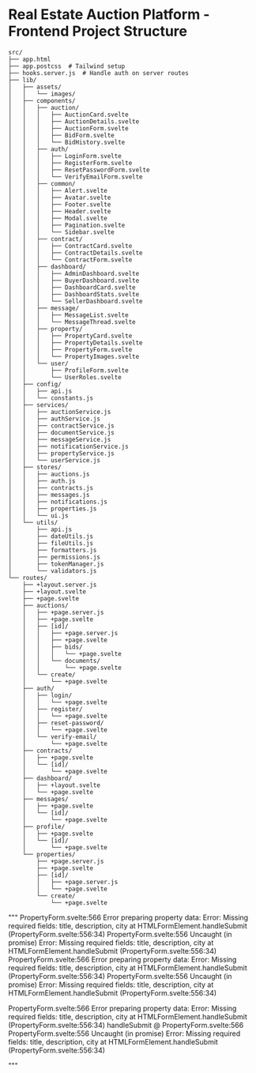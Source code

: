 # Real Estate Auction Platform - Frontend Project Structure

```
src/
├── app.html
├── app.postcss  # Tailwind setup
├── hooks.server.js  # Handle auth on server routes
├── lib/
│   ├── assets/
│   │   └── images/
│   ├── components/
│   │   ├── auction/
│   │   │   ├── AuctionCard.svelte
│   │   │   ├── AuctionDetails.svelte
│   │   │   ├── AuctionForm.svelte
│   │   │   ├── BidForm.svelte
│   │   │   └── BidHistory.svelte
│   │   ├── auth/
│   │   │   ├── LoginForm.svelte
│   │   │   ├── RegisterForm.svelte
│   │   │   ├── ResetPasswordForm.svelte
│   │   │   └── VerifyEmailForm.svelte
│   │   ├── common/
│   │   │   ├── Alert.svelte
│   │   │   ├── Avatar.svelte
│   │   │   ├── Footer.svelte
│   │   │   ├── Header.svelte
│   │   │   ├── Modal.svelte
│   │   │   ├── Pagination.svelte
│   │   │   └── Sidebar.svelte
│   │   ├── contract/
│   │   │   ├── ContractCard.svelte
│   │   │   ├── ContractDetails.svelte
│   │   │   └── ContractForm.svelte
│   │   ├── dashboard/
│   │   │   ├── AdminDashboard.svelte
│   │   │   ├── BuyerDashboard.svelte
│   │   │   ├── DashboardCard.svelte
│   │   │   ├── DashboardStats.svelte
│   │   │   └── SellerDashboard.svelte
│   │   ├── message/
│   │   │   ├── MessageList.svelte
│   │   │   └── MessageThread.svelte
│   │   ├── property/
│   │   │   ├── PropertyCard.svelte
│   │   │   ├── PropertyDetails.svelte
│   │   │   ├── PropertyForm.svelte
│   │   │   └── PropertyImages.svelte
│   │   └── user/
│   │       ├── ProfileForm.svelte
│   │       └── UserRoles.svelte
│   ├── config/
│   │   ├── api.js
│   │   └── constants.js
│   ├── services/
│   │   ├── auctionService.js
│   │   ├── authService.js
│   │   ├── contractService.js
│   │   ├── documentService.js
│   │   ├── messageService.js
│   │   ├── notificationService.js
│   │   ├── propertyService.js
│   │   └── userService.js
│   ├── stores/
│   │   ├── auctions.js
│   │   ├── auth.js
│   │   ├── contracts.js
│   │   ├── messages.js
│   │   ├── notifications.js
│   │   ├── properties.js
│   │   └── ui.js
│   └── utils/
│       ├── api.js
│       ├── dateUtils.js
│       ├── fileUtils.js
│       ├── formatters.js
│       ├── permissions.js
│       ├── tokenManager.js
│       └── validators.js
└── routes/
    ├── +layout.server.js
    ├── +layout.svelte
    ├── +page.svelte
    ├── auctions/
    │   ├── +page.server.js
    │   ├── +page.svelte
    │   ├── [id]/
    │   │   ├── +page.server.js
    │   │   ├── +page.svelte
    │   │   ├── bids/
    │   │   │   └── +page.svelte
    │   │   └── documents/
    │   │       └── +page.svelte
    │   └── create/
    │       └── +page.svelte
    ├── auth/
    │   ├── login/
    │   │   └── +page.svelte
    │   ├── register/
    │   │   └── +page.svelte
    │   ├── reset-password/
    │   │   └── +page.svelte
    │   └── verify-email/
    │       └── +page.svelte
    ├── contracts/
    │   ├── +page.svelte
    │   └── [id]/
    │       └── +page.svelte
    ├── dashboard/
    │   ├── +layout.svelte
    │   └── +page.svelte
    ├── messages/
    │   ├── +page.svelte
    │   └── [id]/
    │       └── +page.svelte
    ├── profile/
    │   ├── +page.svelte
    │   └── [id]/
    │       └── +page.svelte
    └── properties/
        ├── +page.server.js
        ├── +page.svelte
        ├── [id]/
        │   ├── +page.server.js
        │   └── +page.svelte
        └── create/
            └── +page.svelte
```







"""
PropertyForm.svelte:566 Error preparing property data: Error: Missing required fields: title, description, city
    at HTMLFormElement.handleSubmit (PropertyForm.svelte:556:34)
PropertyForm.svelte:556 Uncaught (in promise) Error: Missing required fields: title, description, city
    at HTMLFormElement.handleSubmit (PropertyForm.svelte:556:34)
PropertyForm.svelte:566 Error preparing property data: Error: Missing required fields: title, description, city
    at HTMLFormElement.handleSubmit (PropertyForm.svelte:556:34)
PropertyForm.svelte:556 Uncaught (in promise) Error: Missing required fields: title, description, city
    at HTMLFormElement.handleSubmit (PropertyForm.svelte:556:34)

PropertyForm.svelte:566 Error preparing property data: Error: Missing required fields: title, description, city
    at HTMLFormElement.handleSubmit (PropertyForm.svelte:556:34)
handleSubmit	@	PropertyForm.svelte:566
PropertyForm.svelte:556 Uncaught (in promise) Error: Missing required fields: title, description, city
    at HTMLFormElement.handleSubmit (PropertyForm.svelte:556:34)
﻿






"""
